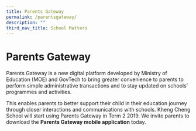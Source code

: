 ```yaml
---
title: Parents Gateway
permalink: /parentsgateway/
description: ""
third_nav_title: School Matters
---
```

# Parents Gateway

Parents Gateway is a new digital platform developed by Ministry of Education (MOE) and GovTech to bring greater convenience to parents to perform simple administrative transactions and to stay updated on schools’ programmes and activities.

This enables parents to better support their child in their education journey through closer interactions and communications with schools. Kheng Cheng School will start using Parents Gateway in Term 2 2019. We invite parents to download the **Parents Gateway mobile application** today.

